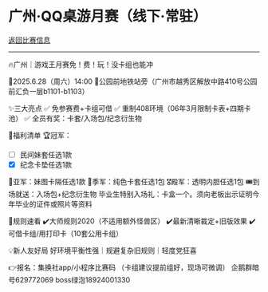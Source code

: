# 广州·QQ桌游月赛（线下·常驻）

[返回比赛信息](../../../../Competitions.html)  

---

🔥广州｜游戏王月赛免！费！玩！没卡组也能冲

📅2025.6.28（周六）14:00
📍公园前地铁站旁（广州市越秀区解放中路410号公园前汇负一层b1101-b1103）

✨三大亮点
✅ 免参赛费+卡组可借
✅ 重制408环境（06年3月限制卡表+四期卡池）
✅ 全员有奖：卡套/入场包/纪念衍生物

🎁福利清单
🏆冠军：
- [ ] 民间妹套任选1款
- [x] 纪念卡垫任选1款

🥈亚军：妹图卡隔任选1款
🥉季军：纯色卡套任选1包
🎖殿军：透明内胆任选1包
🎟到场就送：入场包+纪念衍生物
毕业生特别入场礼：卡盒一个。须向老板出示证明今年毕业的证件或照片等资料

📜规则速看
✔️大师规则2020（不适用额外怪兽区）
✔️最新清晰裁定+旧版效果
✔️可借卡组/用打印卡（10套公用卡组）

💡新人友好局
好环境平衡性强｜规避复杂旧规则｜轻度党狂喜

👉报名：集换社app/小程序比赛码
（卡组建议提前组好，现场可微调）
企鹅群暗号629772069
boss绿泡18924001330